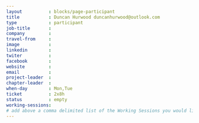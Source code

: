 ```yaml
---
layout          : blocks/page-participant
title           : Duncan Hurwood duncanhurwood@outlook.com
type            : participant
job-title       :
company         :
travel-from     :
image           :
linkedin        :
twiter          :
facebook        :
website         :
email           :
project-leader  :
chapter-leader  :
when-day        : Mon,Tue
ticket          : 2x8h
status          : empty
working-sessions:
# add above a comma delimited list of the Working Sessions you would like to attend (use the session's title)
---
```


<!-- put more details about participant here -->
